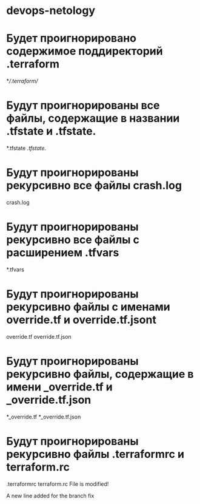 # devops-netology
# Будет проигнорировано содержимое поддиректорий .terraform
**/.terraform/*

# Будут проигнорированы все файлы, содержащие в названии .tfstate и .tfstate.
*.tfstate
*.tfstate.*

# Будут проигнорированы рекурсивно все файлы crash.log
crash.log

# Будут проигнорированы рекурсивно все файлы с расширением .tfvars
*.tfvars

# Будут проигнорированы рекурсивно файлы с именами override.tf и override.tf.jsont
override.tf
override.tf.json
# Будут проигнорированы рекурсивно файлы, содержащие в имени _override.tf и _override.tf.json
*_override.tf
*_override.tf.json

# Будут проигнорированы рекурсивно файлы .terraformrc и terraform.rc 
.terraformrc
terraform.rc
File is modified!

A new line added for the branch fix
